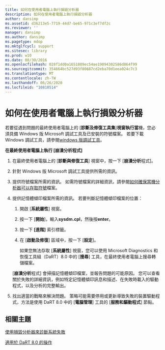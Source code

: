 ```yaml
---
title: 如何在使用者電腦上執行損毀分析器
description: 如何在使用者電腦上執行損毀分析器
author: dansimp
ms.assetid: d36213e5-7719-44d7-be65-971c3ef7df2c
ms.reviewer: ''
manager: dansimp
ms.author: dansimp
ms.pagetype: mdop
ms.mktglfcycl: support
ms.sitesec: library
ms.prod: w10
ms.date: 08/30/2016
ms.openlocfilehash: 028f1dd0a1651809ec54ae19094302586d864f99
ms.sourcegitcommit: 354664bc527d93f80687cd2eba70d1eea024c7c3
ms.translationtype: MT
ms.contentlocale: zh-TW
ms.lasthandoff: 06/26/2020
ms.locfileid: "10810514"
---
```

# 如何在使用者電腦上執行損毀分析器


若要從遇到問題的最終使用者電腦上的 [**診斷及修復工具集**]**視窗執行當**機，您必須具備 Windows 版 Microsoft 調試工具及已安裝的符號檔案。 若要下載 Windows 調試工具，請參閱[windows 版調試工具](https://go.microsoft.com/fwlink/?LinkId=266248)。

**在最終使用者電腦上執行 [崩潰分析程式]**

1.  在最終使用者電腦上的 [**診斷與修復工具**] 視窗中，按一下 [**崩潰分析**程式]。

2.  針對 Windows 版 Microsoft 調試工具提供所需的資訊。

3.  提供符號檔案所需的資訊。 如需符號檔案的詳細資訊，請參閱[如何確保當機分析器可以存取符號](how-to-ensure-that-crash-analyzer-can-access-symbol-files.md)檔案。

4.  提供記憶體傾印檔案所需的資訊。 若要判斷記憶體傾印檔案的位置：

    1.  開啟 [**系統屬性**] 視窗。

    2.  按一下 [**開始**]，輸入**sysdm.cpl**，然後按**enter**。

    3.  按一下 **\[進階\]** 索引標籤。

    4.  在 [**啟動及修復**] 區域中，按一下 [**設定**]。

        如果您無法存取 [**系統屬性**] 視窗，您可以使用 Microsoft Diagnostics 和恢復工具組（DaRT）8.0 中的 [**搜尋**] 工具，在最終使用者電腦上搜尋轉儲檔案。

    [**崩潰分析**程式] 會掃描記憶體傾印檔案，並報告問題的可能原因。 您可以查看關於失敗的詳細資訊，例如特定記憶體傾印訊息和描述、在失敗時載入的驅動程式，以及分析的完整輸出。

5.  找出適當的戰略來解決問題。 策略可能需要停用或更新導致失敗的裝置驅動程式，方法是使用 DaRT 8.0 中的 [**電腦管理**] 工具的 [**服務和驅動程式**] 節點。

## 相關主題


[使用損毀分析器來診斷系統失敗](diagnosing-system-failures-with-crash-analyzer--dart-8.md)

[適用於 DaRT 8.0 的操作](operations-for-dart-80-dart-8.md)

 

 





